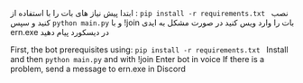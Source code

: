 ابتدا پیش نیاز های بات را با استفاده از : 
```pip install -r requirements.txt ```
نصب کنید و سپس 
```python main.py``` 
و با !join 
بات را وارد ویس کنید 
در صورت مشکل به ایدی ern.exe در دیسکورد پیام دهید 



First, the bot prerequisites using:
```pip install -r requirements.txt ```
Install and then
```python main.py```
and with !join
Enter bot in voice 
If there is a problem, send a message to ern.exe in Discord
